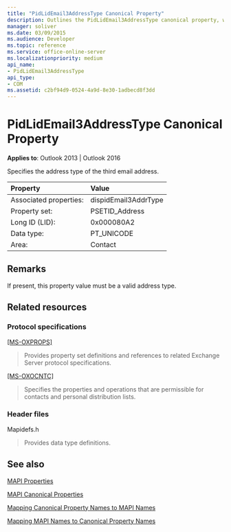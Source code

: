 ```yaml
---
title: "PidLidEmail3AddressType Canonical Property"
description: Outlines the PidLidEmail3AddressType canonical property, which specifies the address type of the third email address.
manager: soliver
ms.date: 03/09/2015
ms.audience: Developer
ms.topic: reference
ms.service: office-online-server
ms.localizationpriority: medium
api_name:
- PidLidEmail3AddressType
api_type:
- COM
ms.assetid: c2bf94d9-0524-4a9d-8e30-1adbecd8f3dd
---
```


# PidLidEmail3AddressType Canonical Property

  
  
**Applies to**: Outlook 2013 | Outlook 2016 
  
Specifies the address type of the third email address.
  
|Property |Value |
|:-----|:-----|
|Associated properties:  <br/> |dispidEmail3AddrType  <br/> |
|Property set:  <br/> |PSETID_Address  <br/> |
|Long ID (LID):  <br/> |0x000080A2  <br/> |
|Data type:  <br/> |PT_UNICODE  <br/> |
|Area:  <br/> |Contact  <br/> |
   
## Remarks

If present, this property value must be a valid address type.
  
## Related resources

### Protocol specifications

[[MS-OXPROPS]](https://msdn.microsoft.com/library/f6ab1613-aefe-447d-a49c-18217230b148%28Office.15%29.aspx)
  
> Provides property set definitions and references to related Exchange Server protocol specifications.
    
[[MS-OXOCNTC]](https://msdn.microsoft.com/library/9b636532-9150-4836-9635-9c9b756c9ccf%28Office.15%29.aspx)
  
> Specifies the properties and operations that are permissible for contacts and personal distribution lists.
    
### Header files

Mapidefs.h
  
> Provides data type definitions.
    
## See also



[MAPI Properties](mapi-properties.md)
  
[MAPI Canonical Properties](mapi-canonical-properties.md)
  
[Mapping Canonical Property Names to MAPI Names](mapping-canonical-property-names-to-mapi-names.md)
  
[Mapping MAPI Names to Canonical Property Names](mapping-mapi-names-to-canonical-property-names.md)

